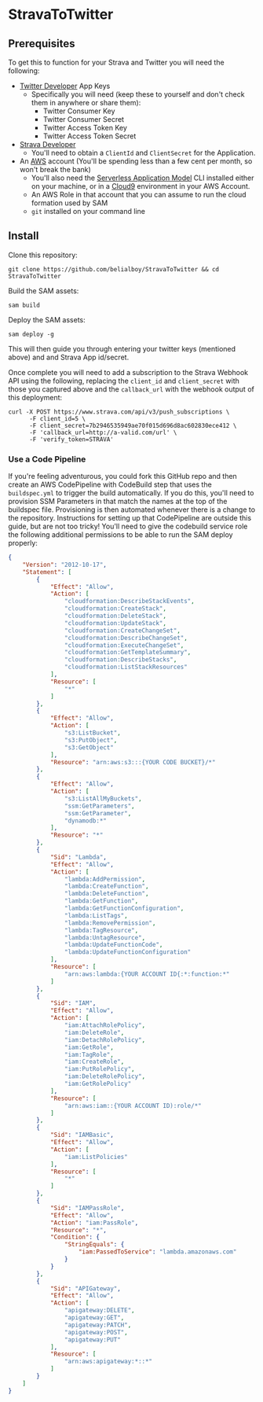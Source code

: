 # StravaToTwitter

## Prerequisites

To get this to function for your Strava and Twitter you will need the following:
* [Twitter Developer](https://developer.twitter.com/en/portal/dashboard) App Keys 
    * Specifically you will need (keep these to yourself and don't check them in anywhere or share them):
        * Twitter Consumer Key
        * Twitter Consumer Secret
        * Twitter Access Token Key
        * Twitter Access Token Secret
* [Strava Developer](https://www.strava.com/settings/api)
    * You'll need to obtain a `ClientId` and `ClientSecret` for the Application.
* An [AWS](https://aws.amazon.com/) account (You'll be spending less than a few cent per month, so won't break the bank)
    * You'll also need the [Serverless Application Model](https://aws.amazon.com/serverless/sam/) CLI installed either on your machine, or in a [Cloud9](https://aws.amazon.com/cloud9/) environment in your AWS Account.
    * An AWS Role in that account that you can assume to run the cloud formation used by SAM
    * `git` installed on your command line

## Install

Clone this repository:

`git clone https://github.com/belialboy/StravaToTwitter && cd StravaToTwitter`

Build the SAM assets:

`sam build`

Deploy the SAM assets:

`sam deploy -g`

This will then guide you through entering your twitter keys (mentioned above) and and Strava App id/secret. 

Once complete you will need to add a subscription to the Strava Webhook API using the following, replacing the `client_id` and `client_secret` with those you captured above and the `callback_url` with the webhook output of this deployment:
```
curl -X POST https://www.strava.com/api/v3/push_subscriptions \
      -F client_id=5 \
      -F client_secret=7b2946535949ae70f015d696d8ac602830ece412 \
      -F 'callback_url=http://a-valid.com/url' \
      -F 'verify_token=STRAVA'
```

### Use a Code Pipeline

If you're feeling adventurous, you could fork this GitHub repo and then create an AWS CodePipeline with CodeBuild step that uses the `buildspec.yml` to trigger the build automatically. If you do this, you'll need to provision SSM Parameters in that match the names at the top of the buildspec file. Provisioning is then automated whenever there is a change to the repository. Instructions for setting up that CodePipeline are outside this guide, but are not too tricky! You'll need to give the codebuild service role the following additional permissions to be able to run the SAM deploy properly:

```json
{
    "Version": "2012-10-17",
    "Statement": [
        {
            "Effect": "Allow",
            "Action": [
                "cloudformation:DescribeStackEvents",
                "cloudformation:CreateStack",
                "cloudformation:DeleteStack",
                "cloudformation:UpdateStack",
                "cloudformation:CreateChangeSet",
                "cloudformation:DescribeChangeSet",
                "cloudformation:ExecuteChangeSet",
                "cloudformation:GetTemplateSummary",
                "cloudformation:DescribeStacks",
                "cloudformation:ListStackResources"
            ],
            "Resource": [
                "*"
            ]
        },
        {
            "Effect": "Allow",
            "Action": [
                "s3:ListBucket",
                "s3:PutObject",
                "s3:GetObject"
            ],
            "Resource": "arn:aws:s3:::{YOUR CODE BUCKET}/*"
        },
        {
            "Effect": "Allow",
            "Action": [
                "s3:ListAllMyBuckets",
                "ssm:GetParameters",
                "ssm:GetParameter",
                "dynamodb:*"
            ],
            "Resource": "*"
        },
        {
            "Sid": "Lambda",
            "Effect": "Allow",
            "Action": [
                "lambda:AddPermission",
                "lambda:CreateFunction",
                "lambda:DeleteFunction",
                "lambda:GetFunction",
                "lambda:GetFunctionConfiguration",
                "lambda:ListTags",
                "lambda:RemovePermission",
                "lambda:TagResource",
                "lambda:UntagResource",
                "lambda:UpdateFunctionCode",
                "lambda:UpdateFunctionConfiguration"
            ],
            "Resource": [
                "arn:aws:lambda:{YOUR ACCOUNT ID{:*:function:*"
            ]
        },
        {
            "Sid": "IAM",
            "Effect": "Allow",
            "Action": [
                "iam:AttachRolePolicy",
                "iam:DeleteRole",
                "iam:DetachRolePolicy",
                "iam:GetRole",
                "iam:TagRole",
                "iam:CreateRole",
                "iam:PutRolePolicy",
                "iam:DeleteRolePolicy",
                "iam:GetRolePolicy"
            ],
            "Resource": [
                "arn:aws:iam::{YOUR ACCOUNT ID):role/*"
            ]
        },
        {
            "Sid": "IAMBasic",
            "Effect": "Allow",
            "Action": [
                "iam:ListPolicies"
            ],
            "Resource": [
                "*"
            ]
        },
        {
            "Sid": "IAMPassRole",
            "Effect": "Allow",
            "Action": "iam:PassRole",
            "Resource": "*",
            "Condition": {
                "StringEquals": {
                    "iam:PassedToService": "lambda.amazonaws.com"
                }
            }
        },
        {
            "Sid": "APIGateway",
            "Effect": "Allow",
            "Action": [
                "apigateway:DELETE",
                "apigateway:GET",
                "apigateway:PATCH",
                "apigateway:POST",
                "apigateway:PUT"
            ],
            "Resource": [
                "arn:aws:apigateway:*::*"
            ]
        }
    ]
}
```
